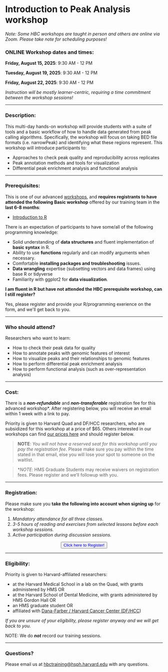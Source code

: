 # Introduction to Peak Analysis workshop

*Note: Some HBC workshops are taught in person and others are online via Zoom. Please take note for scheduling purposes!*


### **ONLINE Workshop dates and times:**
<!-- **IN-PERSON (Longwood Medical Area):**  -->

**Friday, August 15, 2025**: 9:30 AM - 12 PM

**Tuesday, August 19, 2025**: 9:30 AM - 12 PM

**Friday, August 22, 2025**: 9:30 AM - 12 PM

<!-- NOTE: Workshop dates are subject to change - please check back. -->
<!-- This content will not appear in the rendered Markdown -->
_Instruction will be mostly learner-centric, requiring a time commitment between the workshop sessions!_

---

### **Description:**
This multi-day hands-on workshop will provide students with a suite of tools and a basic workflow of how to handle data generated from peak calling algorithms. Specifically, the workshop will focus on taking BED file formats (i.e. narrowPeak) and identifying what these regions represent. This workshop will introduce participants to:
- Approaches to check peak quality and reproducibility across replicates
- Peak annotation methods and tools for visualization
- Differential peak enrichment analysis and functional analysis

---

### **Prerequisites:**

This is one of our advanced [workshops](https://hbctraining.github.io/main/#how-can-i-apply-the-basic-skills), and **requires registrants to have attended the following Basic workshop** offered by our training team in the **last 6-8 months**:  

- [Introduction to R](https://hbctraining.github.io/main/registrations/AllFunders_Intro-to-R)

There is an expectation of participants to have some/all of the following programming knowledge:

* Solid understanding of **data structures** and fluent implementation of **basic syntax** in R.
* Ability to use **functions** regularly and can modify arguments when necessary.
* Comfortable **installing packages and troubleshooting** issues.
* **Data wrangling** expertise (subsetting vectors and data frames) using base R or tidyverse
* Familiarity with ggplot2 for **data visualization**.

**I am fluent in R but have not attended the HBC prerequisite workshop, can I still register?**

Yes, please register and provide your R/programming exerience on the form, and we'll get back to you.

<!--
**AND** please do the following:

- Complete the registration first
- Then email us directly at hbctraining@hsph.harvard.edu with a description of your experience/usage of R. -->

---

### **Who should attend?**

Researchers who want to learn: 

- How to check their peak data for quality
- How to annotate peaks with genomic features of interest
- How to visualize peaks and their relationships to genomic features
- How to perform differential peak enrichment analysis
- How to perform functional analysis (such as over-representation analysis)

---

### **Cost:**

There is a ***non-refundable*** and ***non-transferable*** registration fee for this advanced workshop*. After registering below, you will receive an email within 1 week with a link to pay.

Priority is given to Harvard Quad and DF/HCC researchers, who are subsidized for this workshop at a price of $65. Others interested in our workshops can find [our prices here](https://bioinformatics.sph.harvard.edu/workshop-pricing) and should register below.

> **NOTE**: _You will not have a reserved seat for this workshop until you pay the registration fee_. Please make sure you pay within the time stated in that email, else you will lose your spot to someone on the waitlist.

> **NOTE*: HMS Graduate Students may receive waivers on registration fees. Please register and we’ll followup with you.

<!-- This content will not appear in the rendered Markdown -->
<!-- OLD:
There is a ***non-refundable*** and ***non-transferable*** $65 registration fee for this advanced workshop.

We will be accepting 25 participants on a first-come, first-served basis:

- **If you are one of the first 25 eligible* registrants**, you will receive an email within 1 week with a link to pay the (non-refundable & non-transferable) $65 registration fee. 
- **If you are not among the first 25 eligible* registrants**, you will be added to the waitlist and notified when we open registration for the next iteration of this workshop.

*NOTE: You will not have a reserved seat for this workshop until you pay the registration fee. Please make sure you pay within the time stated in that email, else you will lose your spot to someone on the waitlist.*

*NOTE: HMS Graduate Students may receive waivers on registration fees. Please register and we’ll followup with you.
-->

---

### **Registration:**

Please make sure you **take the following into account when signing up** for the workshop:

1. _Mandatory attendance for all three classes._
2. _3-5 hours of reading and exercises from selected lessons before each workshop sessions._
3. _Active participation during discussion sessions._

<div style="text-align:center">
	 <a><button name="button" style = "color: blue" onclick="location.href='https://harvard.az1.qualtrics.com/jfe/form/SV_8vmPkbFWSulYkJg'">Click here to Register!</button></a>
</div>

<!--
<div style="text-align:center">
	 <a><button name="button" style = "color: red" >Registration is now closed!</button></a>
</div>

<div style="text-align:center">
(Registration opens 2 - 3 weeks before the start of advanced workshops.)
 
</div> 
 -->
<!-- This content will not appear in the rendered Markdown -->


---

### **Eligibility:**

Priority is given to Harvard-affiliated researchers:
- at the Harvard Medical School in a lab on the Quad, with grants administered by HMS OR
- at the Harvard School of Dental Medicine, with grants administered by HMS Gordon Hall OR
- an HMS graduate student OR 
- affiliated with [Dana-Farber / Harvard Cancer Center (DF/HCC](https://www.dfhcc.harvard.edu)) 

*If you are unsure of your eligibility, please register anyway and we will get back to you.*


NOTE: We do ***not*** record our training sessions. 

---

### **Questions?**

Please email us at hbctraining@hsph.harvard.edu with any questions.
